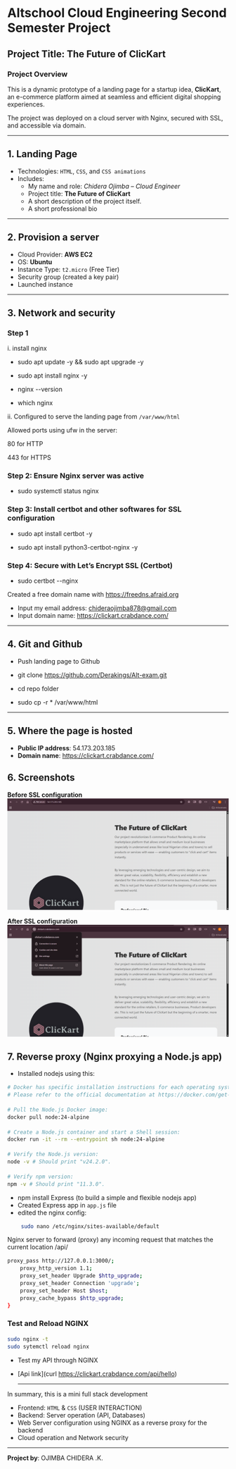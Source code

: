 #  Altschool Cloud Engineering Second Semester Project

##  Project Title: **The Future of ClicKart**



###  Project Overview
This is a dynamic prototype of a landing page for a startup idea, **ClicKart**, an e-commerce platform aimed at seamless and efficient digital shopping experiences.

The project was deployed on a cloud server with Nginx, secured with SSL, and accessible via domain.

---

## 1. Landing Page

- Technologies: `HTML`, `CSS`, and `CSS animations`
- Includes:
  - My name and role: *Chidera Ojimba – Cloud Engineer*
  - Project title: **The Future of ClicKart**
  - A short description of the project itself.
  - A short professional bio
 ---

## 2.  Provision a server

- Cloud Provider: **AWS EC2**
- OS: **Ubuntu**
- Instance Type: `t2.micro` (Free Tier)
- Security group (created a key pair)
- Launched instance

---

## 3. Network and security

### Step 1 

i. install nginx

- sudo apt update -y && sudo apt upgrade -y

- sudo apt install nginx -y

- nginx --version

- which nginx

ii. Configured to serve the landing page from  `/var/www/html`

Allowed ports using ufw in the server:

80 for HTTP

443 for HTTPS




### Step 2: Ensure Nginx server was active

- sudo systemctl status nginx


### Step 3: Install certbot and other softwares for SSL configuration
- sudo apt install certbot -y

- sudo apt install python3-certbot-nginx -y

### Step 4: Secure with Let’s Encrypt SSL (Certbot)

- sudo certbot --nginx

Created a free domain name with https://freedns.afraid.org

- Input my email address: chideraojimba878@gmail.com
- Input domain name: https://clickart.crabdance.com/


---

## 4.  Git and Github

- Push landing page to Github

- git clone https://github.com/Derakings/Alt-exam.git
- cd repo folder
- sudo cp -r * /var/www/html

---
## 5. Where the page is hosted
- **Public IP address**: 54.173.203.185
- **Domain name**: https://clickart.crabdance.com/


## 6. Screenshots 


 **Before SSL configuration**
![Before](assets/before.png)

  
**After SSL configuration**
![After](assets/after.png)

## 7.  Reverse proxy (Nginx proxying a Node.js app)
- Installed nodejs using this:
```bash
# Docker has specific installation instructions for each operating system.
# Please refer to the official documentation at https://docker.com/get-started/

# Pull the Node.js Docker image:
docker pull node:24-alpine

# Create a Node.js container and start a Shell session:
docker run -it --rm --entrypoint sh node:24-alpine

# Verify the Node.js version:
node -v # Should print "v24.2.0".

# Verify npm version:
npm -v # Should print "11.3.0".
```
- npm install Express (to build a simple and flexible nodejs app)
- Created Express app in `app.js` file
- edited the nginx config:
  ```bash
   sudo nano /etc/nginx/sites-available/default
  ```
  
Nginx server to forward (proxy) any incoming request that matches the current location /api/
``` bash
proxy_pass http://127.0.0.1:3000/;
    proxy_http_version 1.1;
    proxy_set_header Upgrade $http_upgrade;
    proxy_set_header Connection 'upgrade';
    proxy_set_header Host $host;
    proxy_cache_bypass $http_upgrade;
}
```
### Test and Reload NGINX
``` bash
sudo nginx -t
sudo sytemctl reload nginx
```
- Test my API through NGINX
- [Api link](curl https://clickart.crabdance.com/api/hello)
  
  ---
In summary, this is a mini full stack development
- Frontend: `HTML` & `CSS` (USER INTERACTION)
- Backend: Server operation (API, Databases)
-  Web Server configuration using NGINX as a reverse proxy for the backend
-  Cloud operation and Network security

--- 
**Project by**: OJIMBA CHIDERA .K.
 

















